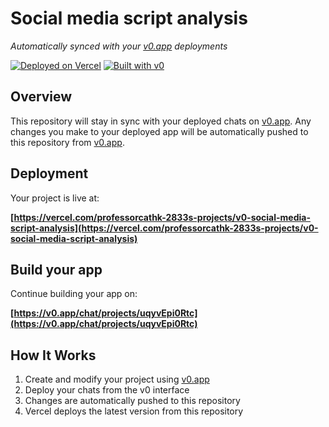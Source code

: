 # Social media script analysis

*Automatically synced with your [v0.app](https://v0.app) deployments*

[![Deployed on Vercel](https://img.shields.io/badge/Deployed%20on-Vercel-black?style=for-the-badge&logo=vercel)](https://vercel.com/professorcathk-2833s-projects/v0-social-media-script-analysis)
[![Built with v0](https://img.shields.io/badge/Built%20with-v0.app-black?style=for-the-badge)](https://v0.app/chat/projects/uqyvEpi0Rtc)

## Overview

This repository will stay in sync with your deployed chats on [v0.app](https://v0.app).
Any changes you make to your deployed app will be automatically pushed to this repository from [v0.app](https://v0.app).

## Deployment

Your project is live at:

**[https://vercel.com/professorcathk-2833s-projects/v0-social-media-script-analysis](https://vercel.com/professorcathk-2833s-projects/v0-social-media-script-analysis)**

## Build your app

Continue building your app on:

**[https://v0.app/chat/projects/uqyvEpi0Rtc](https://v0.app/chat/projects/uqyvEpi0Rtc)**

## How It Works

1. Create and modify your project using [v0.app](https://v0.app)
2. Deploy your chats from the v0 interface
3. Changes are automatically pushed to this repository
4. Vercel deploys the latest version from this repository